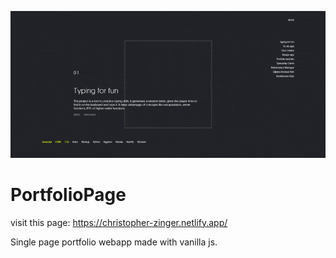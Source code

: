 ![alt text](https://raw.githubusercontent.com/ChristopherZinger/PortfolioPage/master/assets/portfolio_app.gif "App preview")


# PortfolioPage

visit this page:  https://christopher-zinger.netlify.app/

Single page portfolio webapp made with vanilla js.

